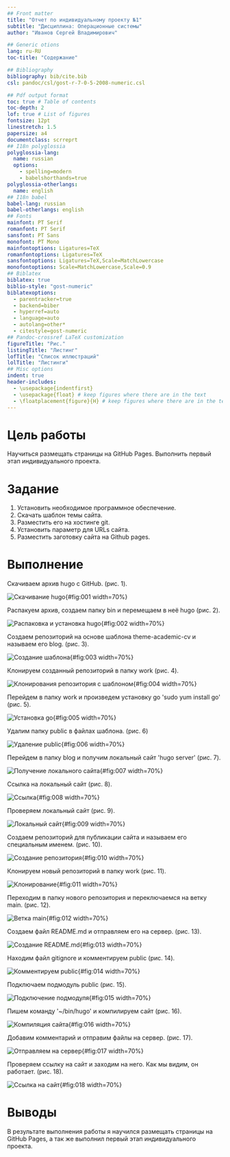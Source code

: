 ```yaml
---
## Front matter
title: "Отчет по индивидуальному проекту №1"
subtitle: "Дисциплина: Операционные системы"
author: "Иванов Сергей Владимирович"

## Generic otions
lang: ru-RU
toc-title: "Содержание"

## Bibliography
bibliography: bib/cite.bib
csl: pandoc/csl/gost-r-7-0-5-2008-numeric.csl

## Pdf output format
toc: true # Table of contents
toc-depth: 2
lof: true # List of figures
fontsize: 12pt
linestretch: 1.5
papersize: a4
documentclass: scrreprt
## I18n polyglossia
polyglossia-lang:
  name: russian
  options:
	- spelling=modern
	- babelshorthands=true
polyglossia-otherlangs:
  name: english
## I18n babel
babel-lang: russian
babel-otherlangs: english
## Fonts
mainfont: PT Serif
romanfont: PT Serif
sansfont: PT Sans
monofont: PT Mono
mainfontoptions: Ligatures=TeX
romanfontoptions: Ligatures=TeX
sansfontoptions: Ligatures=TeX,Scale=MatchLowercase
monofontoptions: Scale=MatchLowercase,Scale=0.9
## Biblatex
biblatex: true
biblio-style: "gost-numeric"
biblatexoptions:
  - parentracker=true
  - backend=biber
  - hyperref=auto
  - language=auto
  - autolang=other*
  - citestyle=gost-numeric
## Pandoc-crossref LaTeX customization
figureTitle: "Рис."
listingTitle: "Листинг"
lofTitle: "Список иллюстраций"
lolTitle: "Листинги"
## Misc options
indent: true
header-includes:
  - \usepackage{indentfirst}
  - \usepackage{float} # keep figures where there are in the text
  - \floatplacement{figure}{H} # keep figures where there are in the text
---
```


# Цель работы

Научиться размещать страницы на GitHub Pages. Выполнить первый этап индивидуального проекта.

# Задание

1. Установить необходимое программное обеспечение.
2. Скачать шаблон темы сайта.
3. Разместить его на хостинге git.
4. Установить параметр для URLs сайта.
5. Разместить заготовку сайта на Github pages.

# Выполнение 

Скачиваем архив hugo с GitHub. (рис. 1).

![Скачивание hugo](image/1.png){#fig:001 width=70%}

Распакуем архив, создаем папку bin и перемещаем в неё hugo (рис. 2).

![Распаковка и установка hugo](image/2.png){#fig:002 width=70%}

Создаем репозиторий на основе шаблона theme-academic-cv и называем его blog. (рис. 3).

![Создание шаблона](image/3.png){#fig:003 width=70%}

Клонируем созданный репозиторий в папку work (рис. 4).

![Клонирования репозитория с шаблоном](image/4.png){#fig:004 width=70%}

Перейдем в папку work и произведем установку go 'sudo yum install go' (рис. 5). 

![Установка go](image/5.png){#fig:005 width=70%}

Удалим папку public в файлах шаблона. (рис. 6)

![Удаление public](image/13.png){#fig:006 width=70%}

Перейдем в папку blog и получим локальный сайт 'hugo server' (рис. 7). 

![Получение локального сайта](image/6.png){#fig:007 width=70%}

Ссылка на локальный сайт (рис. 8). 

![Ссылка](image/7.png){#fig:008 width=70%}

Проверяем локальный сайт (рис. 9).

![Локальный сайт](image/8.png){#fig:009 width=70%}

Создаем репозиторий для публикации сайта и называем его специальным именем. (рис. 10).

![Создание репозитория](image/9.png){#fig:010 width=70%}

Клонируем новый репозиторий в папку work (рис. 11).

![Клонирование](image/10.png){#fig:011 width=70%}

Переходим в папку нового репозитория и переключаемся на ветку main. (рис. 12). 

![Ветка main](image/11.png){#fig:012 width=70%}

Создаем файл README.md и отправляем его на сервер. (рис. 13). 

![Создание README.md](image/12.png){#fig:013 width=70%}

Находим файл gitignore и комментируем public (рис. 14). 

![Комментируем public](image/14.png){#fig:014 width=70%}

Подключаем подмодуль public (рис. 15).

![Подключение подмодуля](image/14.1.png){#fig:015 width=70%}

Пишем команду '~/bin/hugo' и компилируем сайт (рис. 16). 

![Компиляция сайта](image/15.png){#fig:016 width=70%}

Добавим комментарий и отправим файлы на сервер. (рис. 17). 

![Отправляем на сервер](image/16.png){#fig:017 width=70%}

Проверяем ссылку на сайт и заходим на него. Как мы видим, он работает. (рис. 18).

![Ссылка на сайт](image/17.png){#fig:018 width=70%}

# Выводы

В результате выполнения работы я научился размещать страницы на GitHub Pages, а так же выполнил первый этап индивидуального проекта. 

